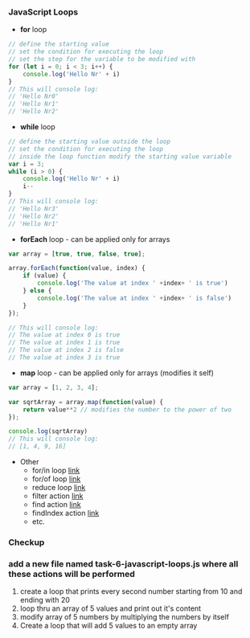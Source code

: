 ### JavaScript Loops

* **for** loop
```JavaScript
// define the starting value
// set the condition for executing the loop
// set the step for the variable to be modified with
for (let i = 0; i < 3; i++) {
    console.log('Hello Nr' + i)
}
// This will console log:
// 'Hello Nr0'
// 'Hello Nr1'
// 'Hello Nr2'
```

* **while** loop
  
```JavaScript
// define the starting value outside the loop
// set the condition for executing the loop
// inside the loop function modify the starting value variable
var i = 3;
while (i > 0) {
    console.log('Hello Nr' + i)
    i--
}
// This will console log:
// 'Hello Nr3'
// 'Hello Nr2'
// 'Hello Nr1'
```

* **forEach** loop - can be applied only for arrays

```JavaScript
var array = [true, true, false, true];

array.forEach(function(value, index) {
    if (value) {
        console.log('The value at index ' +index+ ' is true')
    } else {
        console.log('The value at index ' +index+ ' is false')
    }
});

// This will console log:
// The value at index 0 is true
// The value at index 1 is true
// The value at index 2 is false
// The value at index 3 is true
```

* **map** loop - can be applied only for arrays (modifies it self)
```JavaScript
var array = [1, 2, 3, 4];

var sqrtArray = array.map(function(value) {
    return value**2 // modifies the number to the power of two
});

console.log(sqrtArray)
// This will console log:
// [1, 4, 9, 16]
```
<!-- TODO add links -->
* Other
  * for/in loop [link](https://www.w3schools.com/js/js_loop_forin.asp)
  * for/of loop [link](https://www.w3schools.com/js/js_loop_forin.asp)
  * reduce loop [link](https://developer.mozilla.org/en-US/docs/Web/JavaScript/Reference/Global_Objects/Array/reduce)
  * filter action [link](https://developer.mozilla.org/en-US/docs/Web/JavaScript/Reference/Global_Objects/Array/filter)
  * find action [link](https://developer.mozilla.org/en-US/docs/Web/JavaScript/Reference/Global_Objects/Array/find)
  * findIndex action [link](https://developer.mozilla.org/en-US/docs/Web/JavaScript/Reference/Global_Objects/Array/findIndex)
  * etc. 

### Checkup

### add a new file named task-6-javascript-loops.js where all these actions will be performed

1. create a loop that prints every second number starting from 10 and ending with 20
2. loop thru an array of 5 values and print out it's content
3. modify array of 5 numbers by multiplying the numbers by itself
4. Create a loop that will add 5 values to an empty array
